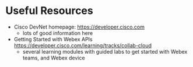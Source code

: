 # Useful Resources
- Cisco DevNet homepage: https://developer.cisco.com
  - lots of good information here
- Getting Started with Webex APIs https://developer.cisco.com/learning/tracks/collab-cloud
  - several learning modules with guided labs to get started with Webex teams, and Webex device



